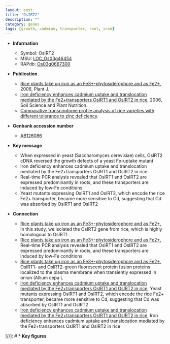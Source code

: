 ```yaml
---
layout: post
title: "OsIRT2"
description: ""
category: genes
tags: [growth, cadmium, transporter, root, iron]
---
```


* **Information**  
    + Symbol: OsIRT2  
    + MSU: [LOC_Os03g46454](http://rice.plantbiology.msu.edu/cgi-bin/ORF_infopage.cgi?orf=LOC_Os03g46454)  
    + RAPdb: [Os03g0667300](http://rapdb.dna.affrc.go.jp/viewer/gbrowse_details/irgsp1?name=Os03g0667300)  

* **Publication**  
    + [Rice plants take up iron as an Fe3+-phytosiderophore and as Fe2+](http://www.ncbi.nlm.nih.gov/pubmed?term=Rice+plants+take+up+iron+as+an+Fe3+-phytosiderophore+and+as+Fe2+%5BTitle%5D), 2006, Plant J.
    + [Iron deficiency enhances cadmium uptake and translocation mediated by the Fe2+transporters OsIRT1 and OsIRT2 in rice](http://www.ncbi.nlm.nih.gov/pubmed?term=Iron+deficiency+enhances+cadmium+uptake+and+translocation+mediated+by+the+Fe2+transporters+OsIRT1+and+OsIRT2+in+rice%5BTitle%5D), 2006, Soil Science and Plant Nutrition.
    + [Comparative transcriptome profile analysis of rice varieties with different tolerance to zinc deficiency](Stuttg).

* **Genbank accession number**  
    + [AB126086](http://www.ncbi.nlm.nih.gov/nuccore/AB126086)

* **Key message**  
    + When expressed in yeast (Saccharomyces cerevisiae) cells, OsIRT2 cDNA reversed the growth defects of a yeast Fe-uptake mutant
    + Iron deficiency enhances cadmium uptake and translocation mediated by the Fe2+transporters OsIRT1 and OsIRT2 in rice
    + Real-time PCR analysis revealed that OsIRT1 and OsIRT2 are expressed predominantly in roots, and these transporters are induced by low-Fe conditions
    + Yeast mutants expressing OsIRT1 and OsIRT2, which encode the rice Fe2+ transporter, became more sensitive to Cd, suggesting that Cd was absorbed by OsIRT1 and OsIRT2

* **Connection**  
    + [Rice plants take up iron as an Fe3+-phytosiderophore and as Fe2+](http://www.ncbi.nlm.nih.gov/pubmed?term=Rice+plants+take+up+iron+as+an+Fe3+-phytosiderophore+and+as+Fe2+%5BTitle%5D), In this study, we isolated the OsIRT2 gene from rice, which is highly homologous to OsIRT1
    + [Rice plants take up iron as an Fe3+-phytosiderophore and as Fe2+](http://www.ncbi.nlm.nih.gov/pubmed?term=Rice+plants+take+up+iron+as+an+Fe3+-phytosiderophore+and+as+Fe2+%5BTitle%5D), Real-time PCR analysis revealed that OsIRT1 and OsIRT2 are expressed predominantly in roots, and these transporters are induced by low-Fe conditions
    + [Rice plants take up iron as an Fe3+-phytosiderophore and as Fe2+](Allium+cepa+L), OsIRT1- and OsIRT2-green fluorescent protein fusion proteins localized to the plasma membrane when transiently expressed in onion (Allium cepa L
    + [Iron deficiency enhances cadmium uptake and translocation mediated by the Fe2+transporters OsIRT1 and OsIRT2 in rice](http://www.ncbi.nlm.nih.gov/pubmed?term=Iron+deficiency+enhances+cadmium+uptake+and+translocation+mediated+by+the+Fe2+transporters+OsIRT1+and+OsIRT2+in+rice%5BTitle%5D), Yeast mutants expressing OsIRT1 and OsIRT2, which encode the rice Fe2+ transporter, became more sensitive to Cd, suggesting that Cd was absorbed by OsIRT1 and OsIRT2
    + [Iron deficiency enhances cadmium uptake and translocation mediated by the Fe2+transporters OsIRT1 and OsIRT2 in rice](http://www.ncbi.nlm.nih.gov/pubmed?term=Iron+deficiency+enhances+cadmium+uptake+and+translocation+mediated+by+the+Fe2+transporters+OsIRT1+and+OsIRT2+in+rice%5BTitle%5D), Iron deficiency enhances cadmium uptake and translocation mediated by the Fe2+transporters OsIRT1 and OsIRT2 in rice

[//]: # * **Key figures**  


